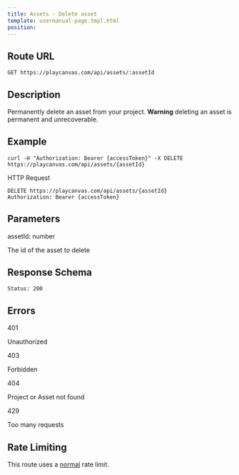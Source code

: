 ```yaml
---
title: Assets - Delete asset
template: usermanual-page.tmpl.html
position:
---
```


## Route URL

```none
GET https://playcanvas.com/api/assets/:assetId
```

## Description

Permanently delete an asset from your project. **Warning** deleting an asset is permanent and unrecoverable.

## Example

```none
curl -H "Authorization: Bearer {accessToken}" -X DELETE https://playcanvas.com/api/assets/{assetId}
```

HTTP Request
```
DELETE https://playcanvas.com/api/assets/{assetId}
Authorization: Bearer {accessToken}
```

## Parameters

<div class="params">
<div class="parameter"><span class="param">assetId: number</span><p>The id of the asset to delete</p></div>
</div>

## Response Schema

```none
Status: 200
```

## Errors

<div class="params">
<div class="parameter"><span class="param">401</span><p>Unauthorized</p></div>
<div class="parameter"><span class="param">403</span><p>Forbidden</p></div>
<div class="parameter"><span class="param">404</span><p>Project or Asset not found</p></div>
<div class="parameter"><span class="param">429</span><p>Too many requests</p></div>
</div>

## Rate Limiting

This route uses a [normal][1] rate limit.

[1]: /user-manual/api#rate-limiting
